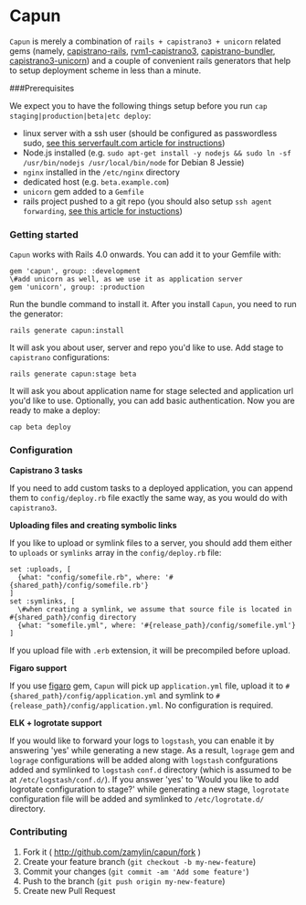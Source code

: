 # Capun
`Capun` is merely a combination of `rails + capistrano3 + unicorn` related gems (namely, [capistrano-rails](https://github.com/capistrano/rails), [rvm1-capistrano3](https://github.com/rvm/rvm1-capistrano3), [capistrano-bundler](https://github.com/capistrano/bundler), [capistrano3-unicorn](https://github.com/tablexi/capistrano3-unicorn)) and a couple of convenient rails generators that help to setup deployment scheme in less than a minute.

###Prerequisites

We expect you to have the following things setup before you run `cap staging|production|beta|etc deploy`:
* linux server with a ssh user (should be configured as passwordless sudo, [see this serverfault.com article for instructions](http://serverfault.com/questions/160581/how-to-setup-passwordless-sudo-on-linux))
* Node.js installed (e.g. `sudo apt-get install -y nodejs && sudo ln -sf /usr/bin/nodejs /usr/local/bin/node` for Debian 8 Jessie)
* `nginx` installed in the `/etc/nginx` directory
* dedicated host (e.g. `beta.example.com`)
* `unicorn` gem added to a `Gemfile` 
* rails project pushed to a git repo (you should also setup `ssh agent forwarding`, [see this article for instuctions](https://help.github.com/articles/using-ssh-agent-forwarding))


### Getting started

`Capun` works with Rails 4.0 onwards. You can add it to your Gemfile with:

<pre><code>gem 'capun', group: :development
\#add unicorn as well, as we use it as application server
gem 'unicorn', group: :production
</pre></code>

Run the bundle command to install it.
After you install `Capun`, you need to run the generator:

<pre><code>rails generate capun:install
</pre></code>

It will ask you about user, server and repo you'd like to use.
Add stage to `capistrano` configurations:

<pre><code>rails generate capun:stage beta
</pre></code>

It will ask you about application name for stage selected and application url you'd like to use. Optionally, you can add basic authentication.
Now you are ready to make a deploy:

<pre><code>cap beta deploy
</pre></code>

### Configuration

**Capistrano 3 tasks**

If you need to add custom tasks to a deployed application, you can append them to `config/deploy.rb` file exactly the same way, as you would do with `capistrano3`.

**Uploading files and creating symbolic links**

If you like to upload or symlink files to a server, you should add them either to `uploads` or `symlinks` array in the `config/deploy.rb` file:

<pre><code>set :uploads, [
  {what: "config/somefile.rb", where: '#{shared_path}/config/somefile.rb'}
]
set :symlinks, [
  \#when creating a symlink, we assume that source file is located in #{shared_path}/config directory
  {what: "somefile.yml", where: '#{release_path}/config/somefile.yml'}
]
</pre></code>

If you upload file with `.erb` extension, it will be precompiled before upload.

**Figaro support**

If you use [figaro](https://github.com/laserlemon/figaro) gem, `Capun` will pick up `application.yml` file, upload it to `#{shared_path}/config/application.yml` and symlink to `#{release_path}/config/application.yml`. No configuration is required.

**ELK + logrotate support**

If you would like to forward your logs to `logstash`, you can enable it by answering 'yes' while generating a new stage. As a result, `lograge` gem and `lograge` configurations will be added along with `logstash` confgurations added and symlinked to `logstash` `conf.d` directory (which is assumed to be at `/etc/logstash/conf.d/`).
If you answer 'yes' to 'Would you like to add logrotate configuration to stage?' while generating a new stage, `logrotate` configuration file will be added and symlinked to `/etc/logrotate.d/` directory.

### Contributing

1. Fork it ( http://github.com/zamylin/capun/fork )
2. Create your feature branch (`git checkout -b my-new-feature`)
3. Commit your changes (`git commit -am 'Add some feature'`)
4. Push to the branch (`git push origin my-new-feature`)
5. Create new Pull Request